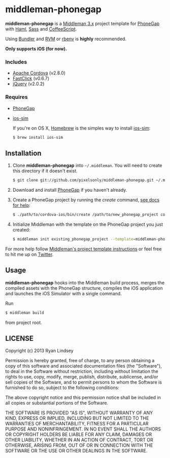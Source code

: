 # middleman-phonegap

**middleman-phonegap** is a [Middleman 3.x](http://middlemanapp.com) project
template for [PhoneGap](http://phonegap.com) with [Haml](http://haml.info),
[Sass](http://sass-lang.com) and [CoffeeScript](http://coffeescript.org).

Using [Bundler](http://gembundler.com) and [RVM](https://rvm.io) or
[rbenv](http://rbenv.org) is **highly** recommended.

**Only supports iOS (for now).**

### Includes
* [Apache Cordova](http://cordova.apache.org) (v2.8.0)
* [FastClick](https://github.com/ftlabs/fastclick) (v0.6.7)
* [jQuery](http://jquery.com) (v2.0.2)

### Requires
* [PhoneGap](http://phonegap.com)
* [ios-sim](https://github.com/phonegap/ios-sim)

  If you're on OS X, [Homebrew](http://brew.sh) is the simples way to install
  [ios-sim](https://github.com/phonegap/ios-sim):
  ```bash
  $ brew install ios-sim
  ```

## Installation

1. Clone **middleman-phonegap** into `~/.middleman`. You will need to create
   this directory if it doesn't exist.
   ```bash
   $ git clone git://github.com/pixelsonly/middleman-phonegap.git ~/.middleman/middleman-phonegap
   ```

2. Download and install [PhoneGap](http://phonegap.com/download/) if you haven't
   already.

3. Create a PhoneGap project by running the *create* command,
   [see docs for help](http://docs.phonegap.com/en/2.8.0/guide_command-line_index.md.html#Command-Line%20Usage_ios):
   ```bash
   $ ./path/to/cordova-ios/bin/create /path/to/new_phonegap_project com.example.cordova_project_name PhonegapProjectName
   ```

4. Initialize Middleman with the template on the PhoneGap project you just
   created:
   ```bash
   $ middleman init existing_phonegap_project --template=middleman-phonegap
   ```

For more help follow [Middleman's project template instructions](http://middlemanapp.com/getting-started/) or feel free to hit me up on
[Twitter](http://twitter.com/pixelsonly).

## Usage

**middleman-phonegap** hooks into the Middleman build process, merges the
compiled assets with the PhoneGap structure, compiles the iOS application and
launches the iOS Simulator with a single command.

Run
```bash
$ middleman build
```
from project root.

## LICENSE

Copyright (c) 2013 Ryan Lindsey

Permission is hereby granted, free of charge, to any person obtaining
a copy of this software and associated documentation files (the
"Software"), to deal in the Software without restriction, including
without limitation the rights to use, copy, modify, merge, publish,
distribute, sublicense, and/or sell copies of the Software, and to
permit persons to whom the Software is furnished to do so, subject to
the following conditions:

The above copyright notice and this permission notice shall be
included in all copies or substantial portions of the Software.

THE SOFTWARE IS PROVIDED "AS IS", WITHOUT WARRANTY OF ANY KIND,
EXPRESS OR IMPLIED, INCLUDING BUT NOT LIMITED TO THE WARRANTIES OF
MERCHANTABILITY, FITNESS FOR A PARTICULAR PURPOSE AND
NONINFRINGEMENT. IN NO EVENT SHALL THE AUTHORS OR COPYRIGHT HOLDERS BE
LIABLE FOR ANY CLAIM, DAMAGES OR OTHER LIABILITY, WHETHER IN AN ACTION
OF CONTRACT, TORT OR OTHERWISE, ARISING FROM, OUT OF OR IN CONNECTION
WITH THE SOFTWARE OR THE USE OR OTHER DEALINGS IN THE SOFTWARE.
